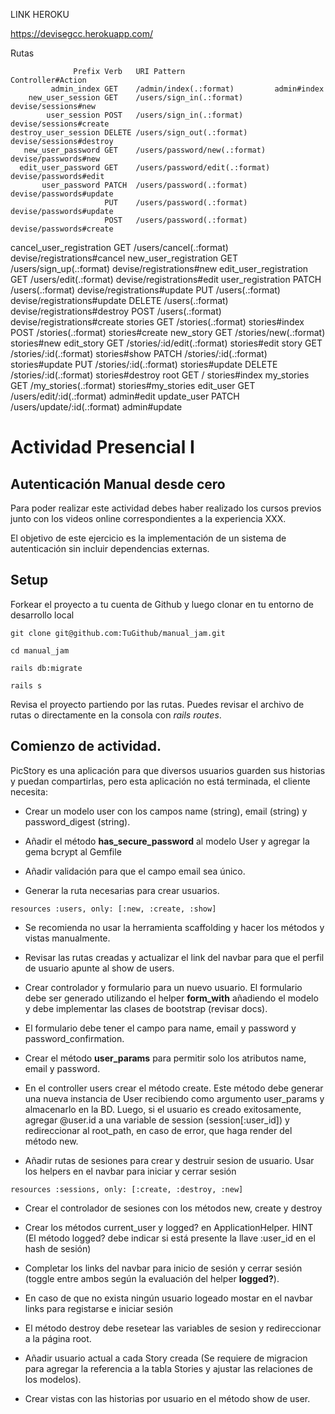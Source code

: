 LINK HEROKU

https://devisegcc.herokuapp.com/

Rutas

                  Prefix Verb   URI Pattern                    Controller#Action
             admin_index GET    /admin/index(.:format)         admin#index
        new_user_session GET    /users/sign_in(.:format)       devise/sessions#new
            user_session POST   /users/sign_in(.:format)       devise/sessions#create
    destroy_user_session DELETE /users/sign_out(.:format)      devise/sessions#destroy
       new_user_password GET    /users/password/new(.:format)  devise/passwords#new
      edit_user_password GET    /users/password/edit(.:format) devise/passwords#edit
           user_password PATCH  /users/password(.:format)      devise/passwords#update
                         PUT    /users/password(.:format)      devise/passwords#update
                         POST   /users/password(.:format)      devise/passwords#create
cancel_user_registration GET    /users/cancel(.:format)        devise/registrations#cancel
   new_user_registration GET    /users/sign_up(.:format)       devise/registrations#new
  edit_user_registration GET    /users/edit(.:format)          devise/registrations#edit
       user_registration PATCH  /users(.:format)               devise/registrations#update
                         PUT    /users(.:format)               devise/registrations#update
                         DELETE /users(.:format)               devise/registrations#destroy
                         POST   /users(.:format)               devise/registrations#create
                 stories GET    /stories(.:format)             stories#index
                         POST   /stories(.:format)             stories#create
               new_story GET    /stories/new(.:format)         stories#new
              edit_story GET    /stories/:id/edit(.:format)    stories#edit
                   story GET    /stories/:id(.:format)         stories#show
                         PATCH  /stories/:id(.:format)         stories#update
                         PUT    /stories/:id(.:format)         stories#update
                         DELETE /stories/:id(.:format)         stories#destroy
                    root GET    /                              stories#index
              my_stories GET    /my_stories(.:format)          stories#my_stories
               edit_user GET    /users/edit/:id(.:format)      admin#edit
             update_user PATCH  /users/update/:id(.:format)    admin#update




# Actividad Presencial I
## Autenticación Manual desde cero


Para poder realizar este actividad debes haber realizado los cursos previos junto con los videos online correspondientes a la experiencia XXX.


El objetivo de este ejercicio es la implementación de un sistema de autenticación sin incluir dependencias externas.

## Setup

Forkear el proyecto a tu cuenta de Github y luego clonar en tu entorno de desarrollo local

```
git clone git@github.com:TuGithub/manual_jam.git

cd manual_jam

rails db:migrate

rails s
 ```
Revisa el proyecto partiendo por las rutas. Puedes revisar el archivo de rutas o directamente en la consola con _rails routes_.

## Comienzo de actividad.

PicStory es una aplicación para que diversos usuarios guarden sus historias y puedan compartirlas, pero esta aplicación no está terminada, el cliente necesita:

* Crear un modelo user con los campos name (string), email (string) y password_digest (string).

* Añadir el método **has_secure_password** al modelo User y agregar la gema bcrypt al Gemfile

* Añadir validación para que el campo email sea único.

* Generar la ruta necesarias para crear usuarios.

```
resources :users, only: [:new, :create, :show]
```
* Se recomienda no usar la herramienta scaffolding y hacer los métodos y vistas manualmente.

* Revisar las rutas creadas y actualizar el link del navbar para que el perfil de usuario apunte al show de users.

* Crear controlador y formulario para un nuevo usuario. El formulario debe ser generado utilizando el helper **form_with** añadiendo el modelo y debe implementar las clases de bootstrap (revisar docs).

* El formulario debe tener el campo para name, email y password y password_confirmation.

* Crear el método **user_params** para permitir solo los atributos name, email y password.

* En el controller users crear el método create. Este método debe generar una nueva instancia de User recibiendo como argumento user_params y almacenarlo en la BD. Luego, si el usuario es creado exitosamente, agregar @user.id a una variable de session (session[:user_id]) y redireccionar al root_path, en caso de error, que haga render del método new.

* Añadir rutas de sesiones para crear y destruir sesion de usuario. Usar los helpers en el navbar para iniciar y cerrar sesión

```
resources :sessions, only: [:create, :destroy, :new]
```
* Crear el controlador de sesiones con los métodos new, create y destroy

* Crear los métodos current_user y logged? en ApplicationHelper. HINT (El método logged? debe indicar si está presente la llave :user_id en el hash de sesión)

* Completar los links del navbar para inicio de sesión y cerrar sesión (toggle entre ambos según la evaluación del helper **logged?**).

* En caso de que no exista ningún usuario logeado mostar en el navbar links para registarse e iniciar sesión

* El método destroy debe resetear las variables de sesion y redireccionar a la página root.

* Añadir usuario actual a cada Story creada (Se requiere de migracion para agregar la referencia a la tabla Stories y ajustar las relaciones de los modelos).

* Crear vistas con las historias por usuario en el método show de user.

